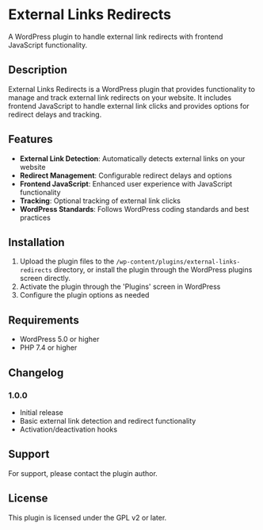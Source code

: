 # External Links Redirects

A WordPress plugin to handle external link redirects with frontend JavaScript functionality.

## Description

External Links Redirects is a WordPress plugin that provides functionality to manage and track external link redirects on your website. It includes frontend JavaScript to handle external link clicks and provides options for redirect delays and tracking.

## Features

- **External Link Detection**: Automatically detects external links on your website
- **Redirect Management**: Configurable redirect delays and options
- **Frontend JavaScript**: Enhanced user experience with JavaScript functionality
- **Tracking**: Optional tracking of external link clicks
- **WordPress Standards**: Follows WordPress coding standards and best practices

## Installation

1. Upload the plugin files to the `/wp-content/plugins/external-links-redirects` directory, or install the plugin through the WordPress plugins screen directly.
2. Activate the plugin through the 'Plugins' screen in WordPress
3. Configure the plugin options as needed

## Requirements

- WordPress 5.0 or higher
- PHP 7.4 or higher

## Changelog

### 1.0.0

- Initial release
- Basic external link detection and redirect functionality
- Activation/deactivation hooks

## Support

For support, please contact the plugin author.

## License

This plugin is licensed under the GPL v2 or later.
